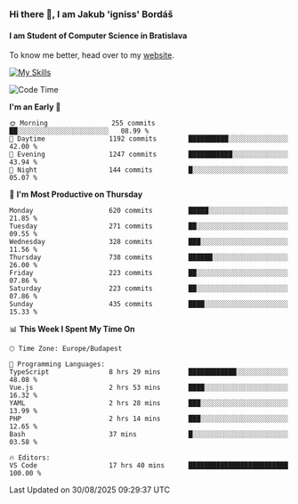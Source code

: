 ### Hi there 👋, I am Jakub 'igniss' Bordáš

#### I am Student of Computer Science in Bratislava
To know me better, head over to my [website](https://bordas.sk).

[![My Skills](https://skillicons.dev/icons?i=js,typescript,html,css,figma,svelte,vue,next,postgresql,nest,express,nodejs)](https://bordas.sk)


<!--START_SECTION:waka-->
![Code Time](http://img.shields.io/badge/Code%20Time-2%2C081%20hrs%2029%20mins-blue)

**I'm an Early 🐤** 

```text
🌞 Morning                255 commits         ██░░░░░░░░░░░░░░░░░░░░░░░   08.99 % 
🌆 Daytime                1192 commits        ██████████░░░░░░░░░░░░░░░   42.00 % 
🌃 Evening                1247 commits        ███████████░░░░░░░░░░░░░░   43.94 % 
🌙 Night                  144 commits         █░░░░░░░░░░░░░░░░░░░░░░░░   05.07 % 
```
📅 **I'm Most Productive on Thursday** 

```text
Monday                   620 commits         █████░░░░░░░░░░░░░░░░░░░░   21.85 % 
Tuesday                  271 commits         ██░░░░░░░░░░░░░░░░░░░░░░░   09.55 % 
Wednesday                328 commits         ███░░░░░░░░░░░░░░░░░░░░░░   11.56 % 
Thursday                 738 commits         ██████░░░░░░░░░░░░░░░░░░░   26.00 % 
Friday                   223 commits         ██░░░░░░░░░░░░░░░░░░░░░░░   07.86 % 
Saturday                 223 commits         ██░░░░░░░░░░░░░░░░░░░░░░░   07.86 % 
Sunday                   435 commits         ████░░░░░░░░░░░░░░░░░░░░░   15.33 % 
```


📊 **This Week I Spent My Time On** 

```text
🕑︎ Time Zone: Europe/Budapest

💬 Programming Languages: 
TypeScript               8 hrs 29 mins       ████████████░░░░░░░░░░░░░   48.08 % 
Vue.js                   2 hrs 53 mins       ████░░░░░░░░░░░░░░░░░░░░░   16.32 % 
YAML                     2 hrs 28 mins       ███░░░░░░░░░░░░░░░░░░░░░░   13.99 % 
PHP                      2 hrs 14 mins       ███░░░░░░░░░░░░░░░░░░░░░░   12.65 % 
Bash                     37 mins             █░░░░░░░░░░░░░░░░░░░░░░░░   03.58 % 

🔥 Editors: 
VS Code                  17 hrs 40 mins      █████████████████████████   100.00 % 
```


 Last Updated on 30/08/2025 09:29:37 UTC
<!--END_SECTION:waka-->
